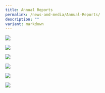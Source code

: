 ```yaml
---
title: Annual Reports
permalink: /news-and-media/Annual-Reports/
description: ""
variant: markdown
---
```

<a href="https://drive.google.com/file/d/1OqFfhGonYAf0d70Bb\_Dcid4yB0UbPRdP/view?usp=sharing">![](/images/2024_annual_report.jpg)
	
</a><a href="https://drive.google.com/file/d/1LgPlotin4eZ5h-Gsd-bXUUmM79XjuNen/view?usp=sharing">![](/images/2023%20annual%20report.jpg)

</a><a href="https://drive.google.com/file/d/18BrdI3j9kqpl-\_YUj-HRuK-7UBFXQxcm/view?usp=sharing">![](/images/2022%20%20.jpg)
	
</a><a href="https://drive.google.com/file/d/1NsYJxiO2W19-YA0pl6YgiH8C8gVb0khY/view?usp=sharing">![](/images/2021%20Annual%20Report.png)
	
</a><a href="https://drive.google.com/file/d/1roBlWgsmuQgh0GKkZDY4quHWYxvtE963/view?usp=sharing">![](/images/2020.jpg)
	
</a><a href="https://drive.google.com/file/d/1eide1EiSAT2\_PwMTyDrfe5nJ0\_PVtkdJ/view?usp=sharing">![](/images/2019.jpg)</a>